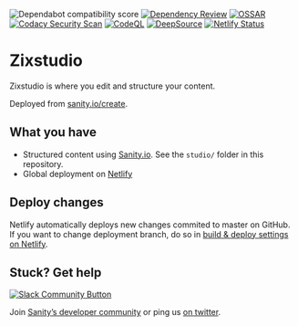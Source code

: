 ![Dependabot compatibility score](https://dependabot-badges.githubapp.com/badges/compatibility_score?dependency-name=moment&package-manager=npm_and_yarn&previous-version=2.29.1&new-version=2.29.4)
[![Dependency Review](https://github.com/KOSASIH/zixstudio/actions/workflows/dependency-review.yml/badge.svg)](https://github.com/KOSASIH/zixstudio/actions/workflows/dependency-review.yml)
[![OSSAR](https://github.com/KOSASIH/zixstudio/actions/workflows/ossar.yml/badge.svg)](https://github.com/KOSASIH/zixstudio/actions/workflows/ossar.yml)
[![Codacy Security Scan](https://github.com/KOSASIH/zixstudio/actions/workflows/codacy.yml/badge.svg)](https://github.com/KOSASIH/zixstudio/actions/workflows/codacy.yml)
[![CodeQL](https://github.com/KOSASIH/zixstudio/actions/workflows/codeql-analysis.yml/badge.svg)](https://github.com/KOSASIH/zixstudio/actions/workflows/codeql-analysis.yml)
[![DeepSource](https://deepsource.io/gh/KOSASIH/zixstudio.svg/?label=active+issues&show_trend=true&token=oFzLvTQp0vV1N53fPjk3NYk9)](https://deepsource.io/gh/KOSASIH/zixstudio/?ref=repository-badge)
[![Netlify Status](https://api.netlify.com/api/v1/badges/2c4cdfb0-9a09-42b7-a5cb-50b24e2987e5/deploy-status)](https://app.netlify.com/sites/zixstudio-studio/deploys)

# Zixstudio

Zixstudio is where you edit and structure your content.

Deployed from [sanity.io/create](https://www.sanity.io/create/?template=sanity-io%2Fsanity-template-translation-examples).

## What you have

- Structured content using [Sanity.io](https://www.sanity.io). See the `studio/` folder in this repository.
- Global deployment on [Netlify](https://netlify.com)

## Deploy changes

Netlify automatically deploys new changes commited to master on GitHub. If you want to change deployment branch, do so in [build & deploy settings on Netlify](https://www.netlify.com/docs/continuous-deployment/#branches-deploys).

## Stuck? Get help

[![Slack Community Button](https://slack.sanity.io/badge.svg)](https://slack.sanity.io/)

Join [Sanity’s developer community](https://slack.sanity.io) or ping us [on twitter](https://twitter.com/sanity_io).
